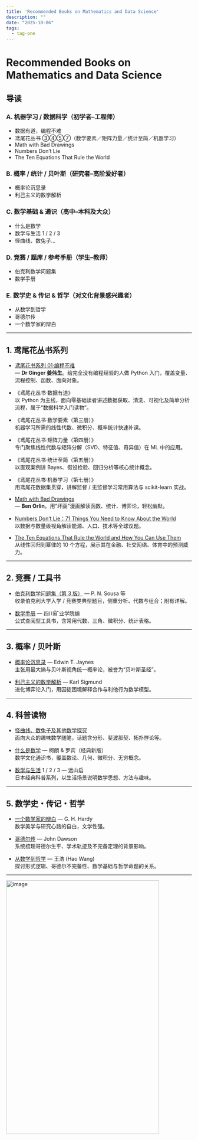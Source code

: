 ```yaml
---
title: 'Recommended Books on Mathematics and Data Science'
description: ""
date: "2025-10-06"
tags:
  - tag-one
---
```


# Recommended Books on Mathematics and Data Science

## 导读

### A. 机器学习 / 数据科学（初学者–工程师）
- 数据有道，编程不难  
- 鸢尾花丛书 ③④⑤⑦（数学要素／矩阵力量／统计至简／机器学习）  
- Math with Bad Drawings  
- Numbers Don’t Lie  
- The Ten Equations That Rule the World  

### B. 概率 / 统计 / 贝叶斯（研究者–高阶爱好者）
- 概率论沉思录  
- 利己主义的数学解析  

### C. 数学基础 & 通识（高中–本科及大众）
- 什么是数学  
- 数学与生活 1 / 2 / 3  
- 怪曲线、数兔子…  

### D. 竞赛 / 题库 / 参考手册（学生–教师）
- 伯克利数学问题集  
- 数学手册  

### E. 数学史 & 传记 & 哲学（对文化背景感兴趣者）
- 从数学到哲学  
- 哥德尔传  
- 一个数学家的辩白  

---

## 1. 鸢尾花丛书系列

- [鸢尾花书系列 01·编程不难](https://space.bilibili.com/513194466?spm_id_from=333.337.search-card.all.click)  
  — **Dr Ginger 姜伟生**。给完全没有编程经验的人做 Python 入门，覆盖变量、流程控制、函数、面向对象。  

- 《鸢尾花丛书·数据有道》  
  以 Python 为主线，面向零基础读者讲述数据获取、清洗、可视化及简单分析流程，属于“数据科学入门读物”。  

- 《鸢尾花丛书·数学要素（第三册）》  
  机器学习所需的线性代数、微积分、概率统计快速补课。  

- 《鸢尾花丛书·矩阵力量（第四册）》  
  专门聚焦线性代数与矩阵分解（SVD、特征值、奇异值）在 ML 中的应用。  

- 《鸢尾花丛书·统计至简（第五册）》  
  以直观案例讲 Bayes、假设检验、回归分析等核心统计概念。  

- 《鸢尾花丛书·机器学习（第七册）》  
  用鸢尾花数据集贯穿，讲解监督 / 无监督学习常用算法与 scikit-learn 实战。  

- [Math with Bad Drawings](https://www.goodreads.com/book/show/36205393-math-with-bad-drawings)  
  — **Ben Orlin**。用“坏画”漫画解读函数、统计、博弈论，轻松幽默。  

- [Numbers Don’t Lie：71 Things You Need to Know About the World](https://www.goodreads.com/book/show/50705179-numbers-don-t-lie)  
  以数据与数量级视角解读能源、人口、技术等全球议题。  

- [The Ten Equations That Rule the World and How You Can Use Them](https://www.goodreads.com/book/show/55607293-the-ten-equations-that-rule-the-world)  
  从线性回归到幂律的 10 个方程，展示其在金融、社交网络、体育中的预测威力。  

---

## 2. 竞赛 / 工具书

- [伯克利数学问题集（第 3 版）](https://book.douban.com/subject/2066460/) — P. N. Sousa 等  
  收录伯克利大学入学 / 竞赛类典型题目，侧重分析、代数与组合；附有详解。  

- [数学手册](https://book.douban.com/subject/20418732/) — 四川矿业学院编  
  公式查阅型工具书，含常用代数、三角、微积分、统计表格。  

---

## 3. 概率 / 贝叶斯

- [概率论沉思录](https://wap.sciencenet.cn/blog-1319915-1449152.html?mobile=1) — Edwin T. Jaynes  
  主张用最大熵与贝叶斯视角统一概率论，被誉为“贝叶斯圣经”。  

- [利己主义的数学解析](https://book.douban.com/subject/27150468/) — Karl Sigmund  
  进化博弈论入门，用囚徒困境解释合作与利他行为数学模型。  

---

## 4. 科普读物

- [怪曲线、数兔子及其他数学探究](https://book.douban.com/subject/6985480/)  
  面向大众的趣味数学随笔，话题含分形、斐波那契、拓扑悖论等。  

- [什么是数学](https://book.douban.com/subject/10455982/) — 柯朗 & 罗宾（经典新版）  
  数学文化通识书，覆盖数论、几何、微积分、无穷概念。  

- [数学与生活](https://book.douban.com/subject/26148739/) 1 / 2 / 3 — 远山启  
  日本经典科普系列，以生活场景说明数学思想、方法与趣味。  

---

## 5. 数学史・传记・哲学

- [一个数学家的辩白](https://book.douban.com/subject/2135227/) — G. H. Hardy  
  数学美学与研究心路的自白，文学性强。  

- [哥德尔传](https://book.douban.com/subject/36073022/) — John Dawson  
  系统梳理哥德尔生平、学术轨迹及不完备定理的背景影响。  

- [从数学到哲学](https://book.douban.com/subject/36532721/) — 王浩 (Hao Wang)  
  探讨形式逻辑、哥德尔不完备性、数学基础与哲学命题的关系。  

---

<img width="415" height="688" alt="image" src="https://github.com/user-attachments/assets/5cfcebae-453c-4709-bc26-0d9b65582c01" />
